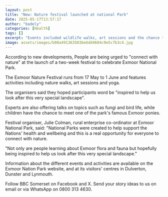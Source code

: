 ```yaml
---
layout: post
title: "New: Nature festival launched at national Park"
date: 2025-05-17T13:57:17
author: "badely"
categories: [Health]
tags: []
excerpt: "Events included wildlife walks, art sessions and the chance to meet an Exmoor pony."
image: assets/images/b08a491363503be6dd4604c9e5c7b3c4.jpg
---
```


According to new developments, People are being urged to "connect with nature" at the launch of a two-week festival to celebrate Exmoor National Park.

The Exmoor Nature Festival runs from 17 May to 1 June and features activities including nature walks, art sessions and yoga.

The organisers said they hoped participants word be "inspired to help us look after this very special landscape".

Experts are also offering talks on topics such as fungi and bird life, while children have the chance to meet one of the park's famous Exmoor ponies.

Festival organiser, Julie Colman, rural enterprise co-ordinator at Exmoor National Park, said: "National Parks were created to help support the Nations' health and wellbeing and this is a real opportunity for everyone to connect with nature.

"Not only are people learning about Exmoor flora and fauna but hopefully being inspired to help us look after this very special landscape."

Information about the different events and activities are available on the Exmoor Nation Park website, and at its visitors' centres in Dulverton, Dunster and Lynmouth.

Follow BBC Somerset on Facebook and X. Send your story ideas to us on email or via WhatsApp on 0800 313 4630.

